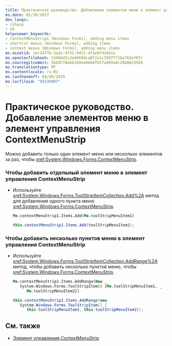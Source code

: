 ```yaml
---
title: Практическое руководство. Добавление элементов меню в элемент управления ContextMenuStrip
ms.date: 03/30/2017
dev_langs:
- csharp
- vb
helpviewer_keywords:
- ContextMenuStrips [Windows Forms], adding menu items
- shortcut menus [Windows Forms], adding items
- context menus [Windows Forms], adding menu items
ms.assetid: 1ec14776-3ea2-4752-bd22-4fae0fd19e1a
ms.openlocfilehash: 534bbd2c2edb68dca0f2a1c2997ff1ba762ef07c
ms.sourcegitcommit: 5b6d778ebb269ee6684fb57ad69a8c28b06235b9
ms.translationtype: MT
ms.contentlocale: ru-RU
ms.lasthandoff: 04/08/2019
ms.locfileid: "59135087"
---
```

# <a name="how-to-add-menu-items-to-a-contextmenustrip"></a>Практическое руководство. Добавление элементов меню в элемент управления ContextMenuStrip
Можно добавить только один элемент меню или несколько элементов за раз, чтобы <xref:System.Windows.Forms.ContextMenuStrip>.  
  
### <a name="to-add-a-single-menu-item-to-a-contextmenustrip"></a>Чтобы добавить отдельный элемент меню в элемент управления ContextMenuStrip  
  
-   Используйте <xref:System.Windows.Forms.ToolStripItemCollection.Add%2A> метод для добавления одного пункта меню <xref:System.Windows.Forms.ContextMenuStrip>.  
  
    ```vb  
    Me.contextMenuStrip1.Items.Add(Me.toolStripMenuItem1)  
    ```  
  
    ```csharp  
    this.contextMenuStrip1.Items.Add(toolStripMenuItem1);  
    ```  
  
### <a name="to-add-several-menu-items-to-a-contextmenustrip"></a>Чтобы добавить несколько пунктов меню в элемент управления ContextMenuStrip  
  
-   Используйте <xref:System.Windows.Forms.ToolStripItemCollection.AddRange%2A> метод, чтобы добавить несколько пунктов меню, чтобы <xref:System.Windows.Forms.ContextMenuStrip>.  
  
    ```vb  
    Me.contextMenuStrip1.Items.AddRange(New _  
       System.Windows.Forms.ToolStripItem() {Me.toolStripMenuItem1, _  
          Me.toolStripMenuItem2})  
    ```  
  
    ```csharp  
    this.contextMenuStrip1.Items.AddRange(new   
       System.Windows.Forms.ToolStripItem[] {  
          this.toolStripMenuItem1, this.toolStripMenuItem2});  
    ```  
  
## <a name="see-also"></a>См. также

- [Элемент управления ContextMenuStrip](contextmenustrip-control.md)
